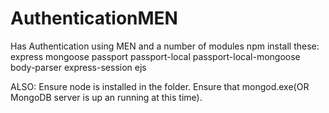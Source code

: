 # AuthenticationMEN
Has Authentication using MEN and a number of modules
npm install these:
express
mongoose
passport
passport-local
passport-local-mongoose
body-parser
express-session
ejs

ALSO: Ensure node is installed in the folder.
Ensure that mongod.exe(OR MongoDB server is up an running at this time).
